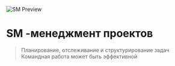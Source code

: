 ![SM Preview](https://repository-images.githubusercontent.com/120481624/28a68580-4383-11ea-8fcb-c2f4f09aff69)

# SM -менеджмент проектов

> Планирование, отслеживание и структурирование задач
> Командная работа может быть эффективной
